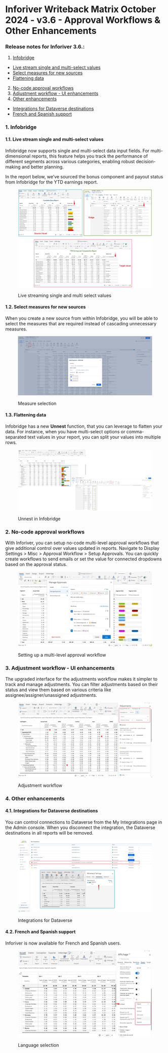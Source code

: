 # Inforiver Writeback Matrix October 2024 - v3.6 - Approval Workflows & Other Enhancements

### Release notes for Inforiver 3.6.:

1. [Infobridge](inforiver-writeback-matrix-october-2024-v3.6-approval-workflows-and-other-enhancements.md#id-1.-infobridge)&#x20;

* [Live stream single and multi-select values](inforiver-writeback-matrix-october-2024-v3.6-approval-workflows-and-other-enhancements.md#id-1.1.-live-stream-single-and-multi-select-values)&#x20;
* [Select measures for new sources](inforiver-writeback-matrix-october-2024-v3.6-approval-workflows-and-other-enhancements.md#id-1.2.-select-measures-for-new-sources)&#x20;
* [Flattening data](inforiver-writeback-matrix-october-2024-v3.6-approval-workflows-and-other-enhancements.md#id-1.3.-flattening-data)

2. [No-code approval workflows](inforiver-writeback-matrix-october-2024-v3.6-approval-workflows-and-other-enhancements.md#id-2.-no-code-approval-workflows)
3. [Adjustment workflow - UI enhancements](inforiver-writeback-matrix-october-2024-v3.6-approval-workflows-and-other-enhancements.md#id-3.-adjustment-workflow-ui-enhancements)
4. [Other enhancements](inforiver-writeback-matrix-october-2024-v3.6-approval-workflows-and-other-enhancements.md#id-4.-other-enhancements)&#x20;

* [Integrations for Dataverse destinations](inforiver-writeback-matrix-october-2024-v3.6-approval-workflows-and-other-enhancements.md#id-4.1.-integrations-for-dataverse-destinations)&#x20;
* [French and Spanish support](inforiver-writeback-matrix-october-2024-v3.6-approval-workflows-and-other-enhancements.md#id-4.2.-french-and-spanish-support)

### 1. Infobridge&#x20;

#### 1.1. Live stream single and multi-select values

Infobridge now supports single and multi-select data input fields. For multi-dimensional reports, this feature helps you track the performance of different segments across various categories, enabling robust decision-making and better planning.

In the report below, we’ve sourced the bonus component and payout status from Infobridge for the YTD earnings report.

<figure><img src="../.gitbook/assets/image (8) (1) (1) (1) (1) (1) (1) (1) (1) (1).png" alt=""><figcaption><p>Live streaming single and multi select values</p></figcaption></figure>

#### 1.2. Select measures for new sources

When you create a new source from within Infobridge, you will be able to select the measures that are required instead of cascading unnecessary measures.

<figure><img src="../.gitbook/assets/image (2) (1) (1) (1) (1) (1) (1) (1) (1) (1) (1) (1) (1) (1) (1) (1) (1) (1) (1) (1) (1) (1) (1) (1) (1) (1) (1) (1) (1) (1) (1) (1) (1) (1) (1) (1) (1) (1) (1) (1).png" alt=""><figcaption><p>Measure selection</p></figcaption></figure>

#### 1.3. Flattening data

Infobridge has a new **Unnest** function, that you can leverage to flatten your data. For instance, when you have multi-select options or comma-separated text values in your report, you can split your values into multiple rows.

<figure><img src="../.gitbook/assets/image (6) (1) (1) (1) (1) (1) (1) (1) (1) (1) (1) (1) (1) (1) (1).png" alt=""><figcaption><p>Unnest in Infobridge</p></figcaption></figure>



### 2. No-code approval workflows

With Inforiver, you can setup no-code multi-level approval workflows that give additional control over values updated in reports. Navigate to Display Settings > Misc > Approval Workflow > Setup Approvals. You can quickly create workflows to send emails or set the value for connected dropdowns based on the approval status.

<figure><img src="../.gitbook/assets/image (3) (1) (1) (1) (1) (1) (1) (1) (1) (1) (1) (1) (1) (1) (1) (1) (1) (1) (1) (1) (1) (1) (1) (1) (1) (1) (1) (1) (1) (1) (1) (1).png" alt=""><figcaption><p>Setting up a multi-level approval workflow</p></figcaption></figure>

### 3. Adjustment workflow - UI enhancements

The upgraded interface for the adjustments workflow makes it simpler to track and manage adjustments. You can filter adjustments based on their status and view them based on various criteria like assignee/assigner/unassigned adjustments.

<figure><img src="../.gitbook/assets/image (5) (1) (1) (1) (1) (1) (1) (1) (1) (1) (1) (1) (1) (1) (1) (1) (1) (1) (1).png" alt=""><figcaption><p>Adjustment workflow</p></figcaption></figure>

### 4. Other enhancements

#### 4.1. Integrations for Dataverse destinations

You can control connections to Dataverse from the My Integrations page in the Admin console. When you disconnect the integration, the Dataverse destinations in all reports will be removed.

<figure><img src="../.gitbook/assets/image (4) (1) (1) (1) (1) (1) (1) (1) (1) (1) (1) (1) (1) (1) (1) (1) (1) (1) (1) (1) (1) (1) (1) (1) (1) (1) (1).png" alt=""><figcaption><p>Integrations for Dataverse</p></figcaption></figure>

#### 4.2. French and Spanish support

Inforiver is now available for French and Spanish users.

<figure><img src="../.gitbook/assets/image (1) (1) (1) (1) (1) (1) (1) (1) (1) (1) (1) (1) (1) (1) (1) (1) (1) (1) (1) (1) (1) (1) (1) (1) (1) (1) (1) (1) (1) (1) (1) (1) (1) (1) (1) (1) (1) (1) (1) (1) (1) (1) (1) (1) (1) (1) (1) (1) (1) (1) (1) (1) (1) (1) (1) (1) (1).png" alt=""><figcaption><p>Language selection</p></figcaption></figure>
